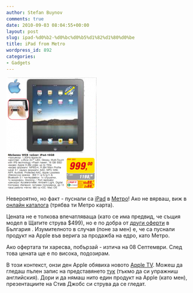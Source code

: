 ```yaml
---
author: Stefan Buynov
comments: true
date: 2010-09-03 08:04:55+00:00
layout: post
slug: ipad-%d0%b2-%d0%bc%d0%b5%d1%82%d1%80%d0%be
title: iPad from Metro
wordpress_id: 892
categories:
- Gadgets
---
```


[![](/images/2010/09/iPad_v_Metro-242x300.png)](/images/2010/09/iPad_v_Metro.png)

Невероятно, но факт - пуснали са [iPad](http://www.apple.com/ipad/) в [Метро](http://www.metro.bg)! Ако не вярваш, виж в [онлайн каталога](http://metro.bg/pages/1102.aspx?0&mm=10180&cd=2&kd=1&pg=6) (трябва ти Метро карта).  

 Цената не е толкова впечатляваща (като се има предвид, че същия модел в Щатите струва $499), но е по добра от [други оферти](http://laptopi-apple-i-pad-ot-notebook-bg.apple.laptopi.notebook.bg/laptop-apple-i-pad-16-gb-wi-fi/) в България . Изумителното в случая (поне за мен) е, че са пуснали продукт на Apple във верига за продажба на едро, като Метро.

Ако офертата ти харесва, побързай - изтича на 08 Септември. След това цената ще е по висока, подозирам.

В този контекст, онзи ден Apple обявиха новото [Apple TV](http://www.apple.com/appletv/). Можеш да гледаш пълен запис на представянето [тук](http://www.apple.com/apple-events/september-2010/) (тъкмо да си упражниш английския). Дори и да нямаш нито един продукт на Apple (като мен), презентациите на Стив Джобс си струва да се гледат.

